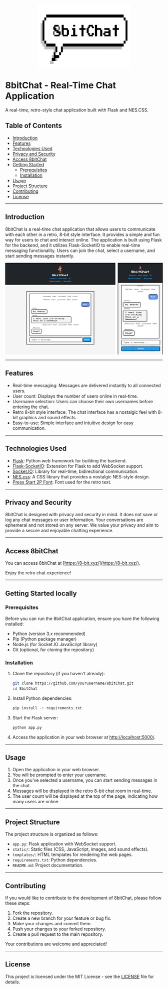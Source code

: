<!-- Insert ./docs/logo.svg and center it -->
<p align="center">
  <img src="./docs/logo.svg" alt="8bitChat" width="300" height="200">
</p>



# 8bitChat - Real-Time Chat Application
A real-time, retro-style chat application built with Flask and NES.CSS.
## Table of Contents

- [Introduction](#introduction)
- [Features](#features)
- [Technologies Used](#technologies-used)
- [Privacy and Security](#privacy-and-security)
- [Access 8bitChat](#access-8bitchat)
- [Getting Started](#getting-started)
  - [Prerequisites](#prerequisites)
  - [Installation](#installation)
- [Usage](#usage)
- [Project Structure](#project-structure)
- [Contributing](#contributing)
- [License](#license)

---

## Introduction

8bitChat is a real-time chat application that allows users to communicate with each other in a retro, 8-bit style interface. It provides a simple and fun way for users to chat and interact online. The application is built using Flask for the backend, and it utilizes Flask-SocketIO to enable real-time messaging functionality. Users can join the chat, select a username, and start sending messages instantly.

![8bitChat](./docs/screenshot.svg)

---

## Features

- Real-time messaging: Messages are delivered instantly to all connected users.
- User count: Displays the number of users online in real-time.
- Username selection: Users can choose their own usernames before entering the chat.
- Retro 8-bit style interface: The chat interface has a nostalgic feel with 8-bit graphics and sound effects.
- Easy-to-use: Simple interface and intuitive design for easy communication.

---

## Technologies Used

- [Flask](https://flask.palletsprojects.com/): Python web framework for building the backend.
- [Flask-SocketIO](https://flask-socketio.readthedocs.io/): Extension for Flask to add WebSocket support.
- [Socket.IO](https://socket.io/): Library for real-time, bidirectional communication.
- [NES.css](https://nostalgic-css.github.io/NES.css/): A CSS library that provides a nostalgic NES-style design.
- [Press Start 2P Font](https://fonts.cdnfonts.com/css/press-start-2p): Font used for the retro text.

---

## Privacy and Security

8bitChat is designed with privacy and security in mind. It does not save or log any chat messages or user information. Your conversations are ephemeral and not stored on any server. We value your privacy and aim to provide a secure and enjoyable chatting experience.

---

## Access 8bitChat

You can access 8bitChat at [https://8-bit.xyz/](https://8-bit.xyz/). 

Enjoy the retro chat experience!

---

## Getting Started locally

### Prerequisites

Before you can run the 8bitChat application, ensure you have the following installed:

- Python (version 3.x recommended)
- Pip (Python package manager)
- Node.js (for Socket.IO JavaScript library)
- Git (optional, for cloning the repository)

### Installation

1. Clone the repository (if you haven't already):

   ```bash
   git clone https://github.com/yourusername/8bitChat.git
   cd 8bitChat
   ```

2. Install Python dependencies:

   ```bash
   pip install -r requirements.txt
   ```


3. Start the Flask server:

   ```bash
   python app.py
   ```

4. Access the application in your web browser at [http://localhost:5000/](http://localhost:5000/).

---

## Usage

1. Open the application in your web browser.
2. You will be prompted to enter your username.
3. Once you've selected a username, you can start sending messages in the chat.
4. Messages will be displayed in the retro 8-bit chat room in real-time.
5. The user count will be displayed at the top of the page, indicating how many users are online.

---

## Project Structure

The project structure is organized as follows:

- `app.py`: Flask application with WebSocket support.
- `static/`: Static files (CSS, JavaScript, images, and sound effects).
- `templates/`: HTML templates for rendering the web pages.
- `requirements.txt`: Python dependencies.
- `README.md`: Project documentation.

---

## Contributing

If you would like to contribute to the development of 8bitChat, please follow these steps:

1. Fork the repository.
2. Create a new branch for your feature or bug fix.
3. Make your changes and commit them.
4. Push your changes to your forked repository.
5. Create a pull request to the main repository.

Your contributions are welcome and appreciated!

---

## License

This project is licensed under the MIT License - see the [LICENSE](LICENSE) file for details.